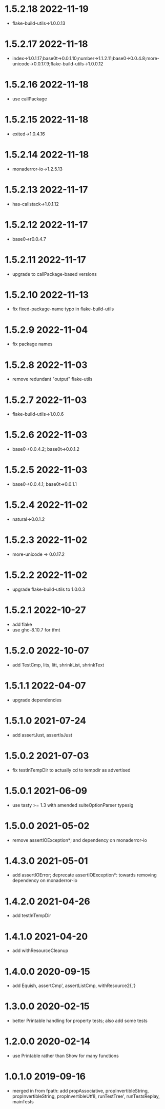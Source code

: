1.5.2.18 2022-11-19
===================
- flake-build-utils->1.0.0.13

1.5.2.17 2022-11-18
===================
- index->1.0.1.17;base0t->0.0.1.10;number->1.1.2.11;base0->0.0.4.8;more-unicode->0.0.17.9;flake-build-utils->1.0.0.12

1.5.2.16 2022-11-18
===================
- use callPackage

1.5.2.15 2022-11-18
===================
- exited->1.0.4.16

1.5.2.14 2022-11-18
===================
- monaderror-io->1.2.5.13

1.5.2.13 2022-11-17
===================
- has-callstack->1.0.1.12

1.5.2.12 2022-11-17
===================
- base0->r0.0.4.7

1.5.2.11 2022-11-17
===================
- upgrade to callPackage-based versions

1.5.2.10 2022-11-13
===================
- fix fixed-package-name typo in flake-build-utils

1.5.2.9 2022-11-04
==================
- fix package names

1.5.2.8 2022-11-03
==================
- remove redundant "output" flake-utils

1.5.2.7 2022-11-03
==================
- flake-build-utils->1.0.0.6

1.5.2.6 2022-11-03
==================
- base0->0.0.4.2; base0t->0.0.1.2

1.5.2.5 2022-11-03
==================
- base0->0.0.4.1; base0t->0.0.1.1

1.5.2.4 2022-11-02
==================
- natural->0.0.1.2

1.5.2.3 2022-11-02
==================
- more-unicode -> 0.0.17.2

1.5.2.2 2022-11-02
==================
- upgrade flake-build-utils to 1.0.0.3

1.5.2.1 2022-10-27
==================
- add flake
- use ghc-8.10.7 for tfmt

1.5.2.0 2022-10-07
==================
- add TestCmp, lits, litt, shrinkList, shrinkText

1.5.1.1 2022-04-07
==================
- upgrade dependencies

1.5.1.0 2021-07-24
==================
- add assertJust, assertIsJust

1.5.0.2 2021-07-03
==================
- fix testInTempDir to actually cd to tempdir as advertised

1.5.0.1 2021-06-09
==================
- use tasty >= 1.3 with amended suiteOptionParser typesig

1.5.0.0 2021-05-02
==================
- remove assertIOException*; and dependency on monaderror-io

1.4.3.0 2021-05-01
==================
- add assertIOError; deprecate assertIOException*: towards removing dependency
  on monaderror-io

1.4.2.0 2021-04-26
==================
- add testInTempDir

1.4.1.0 2021-04-20
==================
- add withResourceCleanup

1.4.0.0 2020-09-15
==================
- add Equish, assertCmp', assertListCmp, withResource2{,'}

1.3.0.0 2020-02-15
==================
- better Printable handling for property tests; also add some tests

1.2.0.0 2020-02-14
==================
- use Printable rather than Show for many functions

1.0.1.0 2019-09-16
==================
- merged in from fpath: add propAssociative, propInvertibleString,
  propInvertibleString, propInvertibleUtf8, runTestTree', runTestsReplay,
  mainTests
